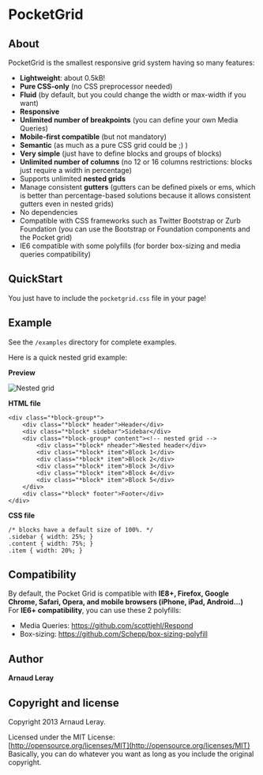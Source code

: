 # PocketGrid

## About

PocketGrid is the smallest responsive grid system having so many features:
- **Lightweight**: about 0.5kB!
- **Pure CSS-only** (no CSS preprocessor needed)
- **Fluid** (by default, but you could change the width or max-width if you want)
- **Responsive**
- **Unlimited number of breakpoints** (you can define your own Media Queries)
- **Mobile-first compatible** (but not mandatory)
- **Semantic** (as much as a pure CSS grid could be ;) )
- **Very simple** (just have to define blocks and groups of blocks)
- **Unlimited number of columns** (no 12 or 16 columns restrictions: blocks just require a width in percentage)
- Supports unlimited **nested grids**
- Manage consistent **gutters** (gutters can be defined pixels or ems, which is better than percentage-based solutions because it allows consistent gutters even in nested grids)
- No dependencies
- Compatible with CSS frameworks such as Twitter Bootstrap or Zurb Foundation (you can use the Bootstrap or Foundation components and the Pocket grid)
- IE6 compatible with some polyfills (for border box-sizing and media queries compatibility)

## QuickStart

You just have to include the `pocketgrid.css` file in your page!

## Example
See the `/examples` directory for complete examples.

Here is a quick nested grid example:

**Preview**

![Nested grid](http://i.imgur.com/DYFRDP2.png)

**HTML file**

    <div class="*block-group*">
        <div class="*block* header">Header</div>
        <div class="*block* sidebar">Sidebar</div>
        <div class="*block-group* content"><!-- nested grid -->
            <div class="*block* nheader">Nested header</div>
            <div class="*block* item">Block 1</div>
            <div class="*block* item">Block 2</div>
            <div class="*block* item">Block 3</div>
            <div class="*block* item">Block 4</div>
            <div class="*block* item">Block 5</div>
        </div>
        <div class="*block* footer">Footer</div>
    </div>

**CSS file**

    /* blocks have a default size of 100%. */
    .sidebar { width: 25%; }
    .content { width: 75%; }
    .item { width: 20%; }

## Compatibility
By default, the Pocket Grid is compatible with **IE8+, Firefox, Google Chrome, Safari, Opera, and mobile browsers (iPhone, iPad, Android...)**  
For **IE6+ compatibility**, you can use these 2 polyfills:
- Media Queries: https://github.com/scottjehl/Respond
- Box-sizing: https://github.com/Schepp/box-sizing-polyfill

## Author

**Arnaud Leray**

## Copyright and license

Copyright 2013 Arnaud Leray.

Licensed under the MIT License:  
[http://opensource.org/licenses/MIT](http://opensource.org/licenses/MIT)  
Basically, you can do whatever you want as long as you include the original copyright.
